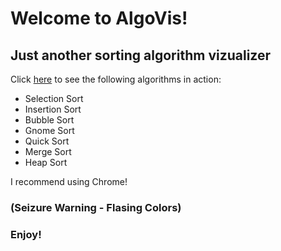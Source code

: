 # Welcome to AlgoVis!
## Just another sorting algorithm vizualizer

Click [here](https://jleckron.github.io/AlgoVis/) to see the following algorithms in action:
 - Selection Sort
 - Insertion Sort
 - Bubble Sort
 - Gnome Sort
 - Quick Sort
 - Merge Sort
 - Heap Sort

I recommend using Chrome!

### (Seizure Warning - Flasing Colors)
### Enjoy!
